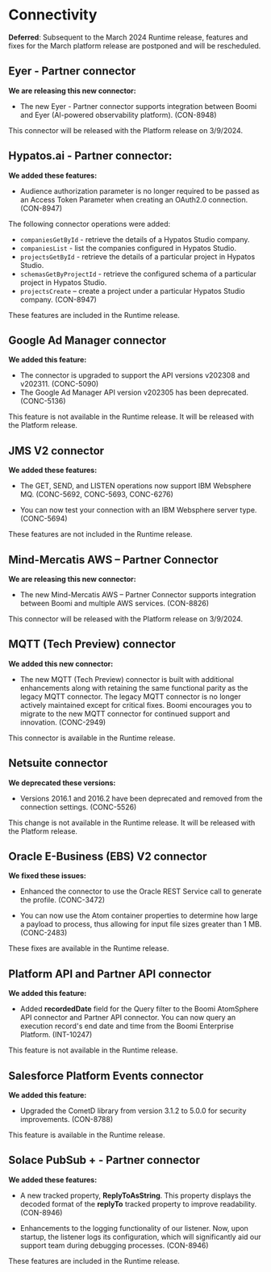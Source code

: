 # Connectivity 

<head>
  <meta name="guidename" content="Release Notes"/>
  <meta name="context" content="GUID-5e6558ca-53bd-48dd-9cdf-89b0732d73d9"/>
</head>

**Deferred**: Subsequent to the March 2024 Runtime release, features and fixes for the March platform release are postponed and will be rescheduled.

## Eyer - Partner connector
**We are releasing this new connector:**
- The new Eyer - Partner connector supports integration between Boomi and Eyer (AI-powered observability platform). (CON-8948) 

This connector will be released with the Platform release on 3/9/2024.

## Hypatos.ai - Partner connector:
**We added these features:**
- Audience authorization parameter is no longer required to be passed as an Access Token Parameter when creating an OAuth2.0 connection. (CON-8947)

The following connector operations were added:
* `companiesGetById` - retrieve the details of a Hypatos Studio company.
* `companiesList` - list the companies configured in Hypatos Studio.
* `projectsGetById` - retrieve the details of a particular project in Hypatos Studio.
* `schemasGetByProjectId` - retrieve the configured schema of a particular project in Hypatos Studio.
* `projectsCreate` – create a project under a particular Hypatos Studio company. (CON-8947)

These features are included in the Runtime release.

## Google Ad Manager connector

**We added this feature:**

- The connector is upgraded to support the API versions v202308 and v202311. (CONC-5090)
- The Google Ad Manager API version v202305 has been deprecated.  (CONC-5136) 

This feature is not available in the Runtime release. It will be released with the Platform release.


## JMS V2 connector

**We added these features:**

- The GET, SEND, and LISTEN operations now support IBM Websphere MQ. (CONC-5692, CONC-5693, CONC-6276)

- You can now test your connection with an IBM Websphere server type. (CONC-5694)
 
These features are not included in the Runtime release.

## Mind-Mercatis AWS – Partner Connector

**We are releasing this new connector:**

- The new Mind-Mercatis AWS – Partner Connector supports integration between Boomi and multiple AWS services. (CON-8826) 

This connector will be released with the Platform release on 3/9/2024.

## MQTT (Tech Preview) connector

**We added this new connector:**

- The new MQTT (Tech Preview) connector is built with additional enhancements along with retaining the same functional parity as the legacy MQTT connector. The legacy MQTT connector is no longer actively maintained except for critical fixes. Boomi encourages you to migrate to the new MQTT connector for continued support and innovation. (CONC-2949)

This connector is available in the Runtime release.


## Netsuite connector

**We deprecated these versions:**

- Versions 2016.1 and 2016.2 have been deprecated and removed from the connection settings. (CONC-5526)

This change is not available in the Runtime release. It will be released with the Platform release.

## Oracle E-Business (EBS) V2 connector

**We fixed these issues:**

- Enhanced the connector to use the Oracle REST Service call to generate the profile. (CONC-3472)

- You can now use the Atom container properties to determine how large a payload to process, thus allowing for input file sizes greater than 1 MB. (CONC-2483)

These fixes are available in the Runtime release.

## Platform API and Partner API connector

**We added this feature:**

- Added **recordedDate** field for the Query filter to the Boomi AtomSphere API connector and Partner API connector. You can now query an execution record's end date and time from the Boomi Enterprise Platform. (INT-10247)

This feature is not available in the Runtime release.

## Salesforce Platform Events connector

**We added this feature:**

- Upgraded the CometD library from version 3.1.2 to 5.0.0 for security improvements. (CON-8788)

This feature is available in the Runtime release.

## Solace PubSub + - Partner connector

**We added these features:**
- A new tracked property, **ReplyToAsString**. This property displays the decoded format of the **replyTo** tracked property to improve readability. (CON-8946)

- Enhancements to the logging functionality of our listener. Now, upon startup, the listener logs its configuration, which will significantly aid our support team during debugging processes. (CON-8946)

These features are included in the Runtime release.
